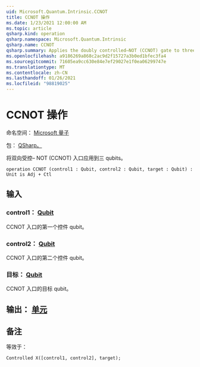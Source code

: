 ```yaml
---
uid: Microsoft.Quantum.Intrinsic.CCNOT
title: CCNOT 操作
ms.date: 1/23/2021 12:00:00 AM
ms.topic: article
qsharp.kind: operation
qsharp.namespace: Microsoft.Quantum.Intrinsic
qsharp.name: CCNOT
qsharp.summary: Applies the doubly controlled–NOT (CCNOT) gate to three qubits.
ms.openlocfilehash: a9186269a868c2ac9d2f15727a3b0ed1bfec3fa4
ms.sourcegitcommit: 71605ea9cc630e84e7ef29027e1f0ea06299747e
ms.translationtype: MT
ms.contentlocale: zh-CN
ms.lasthandoff: 01/26/2021
ms.locfileid: "98819025"
---
```

# <a name="ccnot-operation"></a>CCNOT 操作

命名空间： [Microsoft 量子](xref:Microsoft.Quantum.Intrinsic)

包： [QSharp。](https://nuget.org/packages/Microsoft.Quantum.QSharp.Core)


将双向受控– NOT (CCNOT) 入口应用到三 qubits。

```qsharp
operation CCNOT (control1 : Qubit, control2 : Qubit, target : Qubit) : Unit is Adj + Ctl
```


## <a name="input"></a>输入

### <a name="control1--qubit"></a>control1： [Qubit](xref:microsoft.quantum.lang-ref.qubit)

CCNOT 入口的第一个控件 qubit。


### <a name="control2--qubit"></a>control2： [Qubit](xref:microsoft.quantum.lang-ref.qubit)

CCNOT 入口的第二个控件 qubit。


### <a name="target--qubit"></a>目标： [Qubit](xref:microsoft.quantum.lang-ref.qubit)

CCNOT 入口的目标 qubit。



## <a name="output--unit"></a>输出： [单元](xref:microsoft.quantum.lang-ref.unit)



## <a name="remarks"></a>备注

等效于：

```qsharp
Controlled X([control1, control2], target);
```